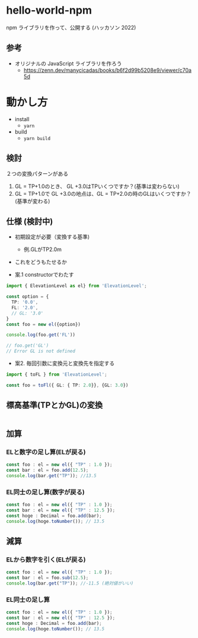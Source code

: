 # hello-world-npm

npm ライブラリを作って、公開する
(ハッカソン 2022)

## 参考

- オリジナルの JavaScript ライブラリを作ろう
  - https://zenn.dev/manycicadas/books/b6f2d99b5208e9/viewer/c70a5d


# 動かし方

- install
  - `yarn`
- build
  - `yarn build`

## 検討

２つの変換パターンがある
1. GL = TP+1.0のとき、 GL +3.0はTPいくつですか？(基準は変わらない)
2. GL = TP+1.0で GL +3.0の地点は、GL = TP+2.0の時のGLはいくつですか？(基準が変わる)

## 仕様 (検討中)

- 初期設定が必要（変換する基準)
  - 例.GLがTP2.0m
- これをどうもたせるか

- 案.1 constructorでわたす
```ts
import { ElevationLevel as el} from 'ElevationLevel';

const option = {
  TP: '0.0',
  FL: '2.0',
  // GL: '3.0'
}
const foo = new el({option})

console.log(foo.get('FL')) 

// foo.get('GL') 
// Error GL is not defined
```

- 案2. 毎回引数に変換元と変換先を指定する

```ts
import { toFL } from 'ElevationLevel';

const foo = toFl({ GL: { TP: 2.0}}, {GL: 3.0})

```

## 標高基準(TPとかGL)の変換
```ts

```

## 加算

### ELと数字の足し算(ELが戻る)
```ts
const foo : el = new el({ "TP" : 1.0 });
const bar : el = foo.add(12.5); 
console.log(bar.get("TP")); //13.5 
```

### EL同士の足し算(数字が戻る)
```ts
const foo : el = new el({ "TP" : 1.0 });
const bar : el = new el({ "TP" : 12.5 });
const hoge : Decimal = foo.add(bar);
console.log(hoge.toNumber()); // 13.5
```

## 減算

### ELから数字を引く(ELが戻る)
```ts
const foo : el = new el({ "TP" : 1.0 });
const bar : el = foo.sub(12.5); 
console.log(bar.get("TP")); //-11.5 (絶対値がいい) 
```

### EL同士の足し算
```ts
const foo : el = new el({ "TP" : 1.0 });
const bar : el = new el({ "TP" : 12.5 });
const hoge : Decimal = foo.add(bar);
console.log(hoge.toNumber()); // 13.5
```






